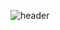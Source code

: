 ![header](https://capsule-render.vercel.app/api?type=waving&color=0:292929,100:000000&height=170&section=header&text=okorion&&fontColor=ffffff&fontSize=30&fontAlign=85&fontAlignY=40&animation=scaleIn)


<!--
**okorion/okorion** is a ✨ _special_ ✨ repository because its `README.md` (this file) appears on your GitHub profile.

Here are some ideas to get you started:

- 🔭 I’m currently working on ...
- 🌱 I’m currently learning ...
- 👯 I’m looking to collaborate on ...
- 🤔 I’m looking for help with ...
- 💬 Ask me about ...
- 📫 How to reach me: ...
- 😄 Pronouns: ...
- ⚡ Fun fact: ...
-->

